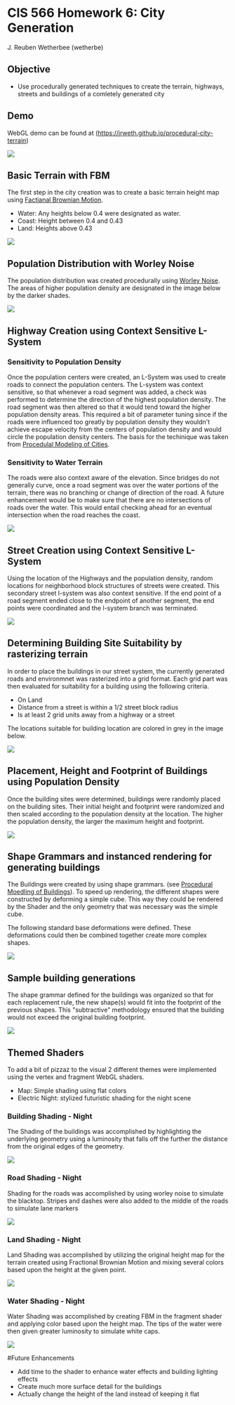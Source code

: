 # CIS 566 Homework 6: City Generation
J. Reuben Wetherbee (wetherbe)
## Objective
- Use procedurally generated techniques to create the terrain, highways, streets and buildings of a comletely generated city

## Demo
WebGL demo can be found at (https://jrweth.github.io/procedural-city-terrain)

![](img/final.png)

## Basic Terrain with FBM 
The first step in the city creation was to create a basic terrain height map using [Factianal Brownian Motion](https://en.wikipedia.org/wiki/Fractional_Brownian_motion).
- Water: Any heights below 0.4 were designated as water.
- Coast: Height between 0.4 and 0.43
- Land: Heights above 0.43

![](img/1_elevation.png)

## Population Distribution with Worley Noise
The population distribution was created procedurally using [Worley Noise](https://en.wikipedia.org/wiki/Worley_noise).
The areas of higher population density are designated in the image below by the darker shades.

![](img/2_population.png)

## Highway Creation using Context Sensitive L-System

### Sensitivity to Population Density
Once the population centers were created, an L-System was used to create roads to connect the population centers.
The L-system was context sensitive, so that whenever a road segment was added, a check was performed
to determine the direction of the highest population density.  The road segment was then
altered so that it would tend toward the higher population density areas.  This required a bit of parameter tuning since 
if the roads were influenced too greatly by population density they wouldn't achieve escape velocity from the centers
of population density and would circle the population density centers.  The basis for the techinique was taken from 
[Procedulal Modeling of Cities](docs/procedualCityGeneragion.pdf).

### Sensitivity to Water Terrain
The roads were also context aware of the elevation.  Since bridges do not generally curve, once a road segment was
over the water portions of the terrain, there was no branching or change of direction of the road.  A future enhancement
would be to make sure that there are no intersections of roads over the water.  This would entail checking ahead for an eventual
intersection when the road reaches the coast.

![](img/3_highways.png)

## Street Creation using Context Sensitive L-System
Using the location of the Highways and the population density, random locations for neighborhood block structures of 
streets were created.  This secondary street l-system was also context sensitive.  If the end point of a road segment ended 
close to the endpoint of another segment, the end points were coordinated and the l-system branch was terminated.

![](img/4_streets.png)

## Determining Building Site Suitability by rasterizing terrain
In order to place the buildings in our street system, the currently generated roads and environmnet was rasterized
into a grid format.  Each grid part was then evaluated for suitability for a building using the following criteria.
- On Land
- Distance from a street is within a 1/2 street block radius
- Is at least 2 grid units away from a highway or a street

The locations suitable for building location are colored in grey in the image below.

![](img/5_building_sites.png)

## Placement, Height and Footprint of Buildings using Population Density
Once the building sites were determined, buildings were randomly placed on the building sites.  Their initial 
height and footprint were randomized and then scaled according to the population density at the location.
The higher the population density, the larger the maximum height and footprint.

![](img/6_buildings.png)

## Shape Grammars and instanced rendering for generating buildings

The Buildings were created by using shape grammars. (see [Procedural Moedling of Buildings](docs/ProceduralModelingOfBuildings.pdf)). 
To speed up rendering, the different shapes were constructed
by deforming a simple cube. This way they could be rendered by the Shader and the only geometry that was necessary
was the simple cube.  

The following standard base deformations were defined.  These deformations could then be combined together create
more complex shapes.

![](img/cube_deformations.png)

## Sample building generations
The shape grammar defined for the buildings was organized so that for each replacement rule, the new shape(s) would 
fit into the footprint of the previous shapes.  This "subtractive" methodology ensured that the building would
not exceed the original building footprint.

![](img/buildings.png)


## Themed Shaders

To add a bit of pizzaz to the visual 2 different themes were implemented using the vertex and fragment WebGL shaders.
- Map: Simple shading using flat colors
- Electric Night: stylized futuristic shading for the night scene

### Building Shading - Night
The Shading of the buildings was accomplished by highlighting the underlying geometry using a luminosity that falls
off the further the distance from the original edges of the geometry.

![](img/building_shading.png)


### Road Shading - Night

Shading for the roads was accomplished by using worley noise to simulate the blacktop. Stripes and dashes were 
also added to the middle of the roads to simulate lane markers

![](img/road_shading.png)

### Land Shading - Night

Land Shading was accomplished by utilizing the original height map for the terrain created using Fractional Brownian
 Motion and mixing several colors based upon the height at the given point.

![](img/night_terrain.png)


### Water Shading - Night

Water Shading was accomplished by creating FBM in the fragment shader and applying color based upon the height
map.  The tips of the water were then given greater luminosity to simulate white caps.

![](img/water.png)

#Future Enhancements

- Add time to the shader to enhance water effects and building lighting effects
- Create much more surface detail for the buildings
- Actually change the height of the land instead of keeping it flat 